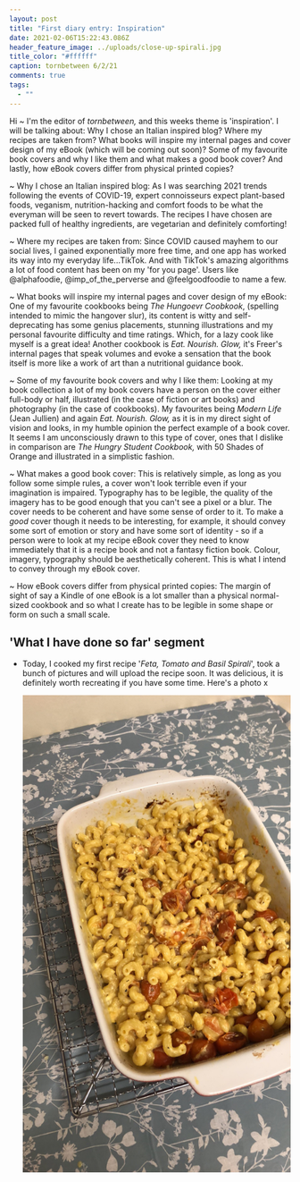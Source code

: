 ```yaml
---
layout: post
title: "First diary entry: Inspiration"
date: 2021-02-06T15:22:43.086Z
header_feature_image: ../uploads/close-up-spirali.jpg
title_color: "#ffffff"
caption: tornbetween 6/2/21
comments: true
tags:
  - ""
---
```

Hi ~ I'm the editor of *tornbetween,* and this weeks theme is 'inspiration'. I will be talking about: Why I chose an Italian inspired blog? Where my recipes are taken from? What books will inspire my internal pages and cover design of my eBook (which will be coming out soon)? Some of my favourite book covers and why I like them and what makes a good book cover? And lastly, how eBook covers differ from physical printed copies?

~ Why I chose an Italian inspired blog: As I was searching 2021 trends following the events of COVID-19, expert connoisseurs expect plant-based foods, veganism, nutrition-hacking and comfort foods to be what the everyman will be seen to revert towards. The recipes I have chosen are packed full of healthy ingredients, are vegetarian and definitely comforting!  

~ Where my recipes are taken from: Since COVID caused mayhem to our social lives, I gained exponentially more free time, and one app has worked its way into my everyday life...TikTok. And with TikTok's amazing algorithms a lot of food content has been on my 'for you page'. Users like @alphafoodie, @imp_of_the_perverse and @feelgoodfoodie to name a few. 

~ What books will inspire my internal pages and cover design of my eBook: One of my favourite cookbooks being *The Hungoevr Coobkook*, (spelling intended to mimic the hangover slur), its content is witty and self-deprecating has some genius placements, stunning illustrations and my personal favourite difficulty and time ratings. Which, for a lazy cook like myself is a great idea! Another cookbook is *Eat. Nourish. Glow,* it's Freer's internal pages that speak volumes and evoke a sensation that the book itself is more like a work of art than a nutritional guidance book. 

~ Some of my favourite book covers and why I like them: Looking at my book collection a lot of my book covers have a person on the cover either full-body or half, illustrated (in the case of fiction or art books) and photography (in the case of cookbooks). My favourites being *Modern Life* (Jean Jullien) and again *Eat. Nourish. Glow,* as it is in my direct sight of vision and looks, in my humble opinion the perfect example of a book cover. It seems I am unconsciously drawn to this type of cover, ones that I dislike in comparison are *The Hungry Student Cookbook,* with 50 Shades of Orange and illustrated in a simplistic fashion. 

~ What makes a good book cover: This is relatively simple, as long as you follow some simple rules, a cover won't look terrible even if your imagination is impaired. Typography has to be legible, the quality of the imagery has to be good enough that you can't see a pixel or a blur. The cover needs to be coherent and have some sense of order to it. To make a *good* cover though it needs to be interesting, for example, it should convey some sort of emotion or story and have some sort of identity - so if a person were to look at my recipe eBook cover they need to know immediately that it is a recipe book and not a fantasy fiction book. Colour, imagery, typography should be aesthetically coherent. This is what I intend to convey through my eBook cover.

~ How eBook covers differ from physical printed copies: The margin of sight of say a Kindle of one eBook is a lot smaller than a physical normal-sized cookbook and so what I create has to be legible in some shape or form on such a small scale. 

## 'What I have done so far' segment

* Today, I cooked my first recipe '*Feta, Tomato and Basil Spirali*', took a bunch of pictures and will upload the recipe soon. It was delicious, it is definitely worth recreating if you have some time. Here's a photo x

  ![A finished photograph of the feta and tomato spirali that the editor has made in a baking dish](../uploads/img_3825.jpg "Feta and Tomato Spirali")
